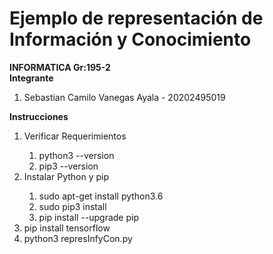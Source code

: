 # Ejemplo de representación de Información y Conocimiento
<b>INFORMATICA Gr:195-2</b>
<br>
<b>Integrante</b>
<ol>
  <li>Sebastian Camilo Vanegas Ayala - 20202495019</li>
</ol>
<b>Instrucciones</b>
<ol>
  <li>Verificar Requerimientos</li>
  <ol>
      <li>python3 --version</li>
      <li>pip3 --version</li>
  </ol>
  <li>Instalar Python y pip</li>
  <ol>
      <li>sudo apt-get install python3.6</li>
      <li>sudo pip3 install</li>
      <li>pip install --upgrade pip</li>
  </ol>
  <li>pip install tensorflow</li>
  <li>python3 represInfyCon.py</li>
</ol>
